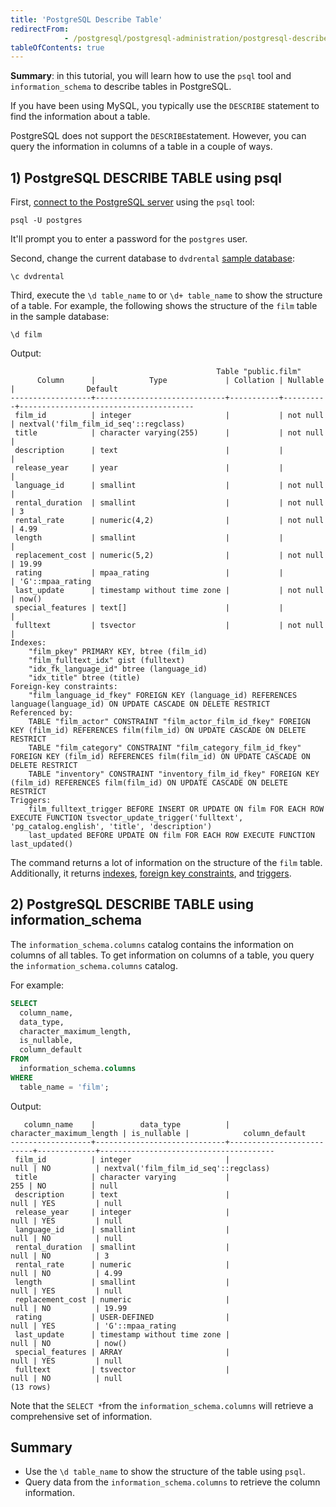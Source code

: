 ```yaml
---
title: 'PostgreSQL Describe Table'
redirectFrom: 
            - /postgresql/postgresql-administration/postgresql-describe-table
tableOfContents: true
---
```


**Summary**: in this tutorial, you will learn how to use the `psql` tool and `information_schema` to describe tables in PostgreSQL.

If you have been using MySQL, you typically use the `DESCRIBE` statement to find the information about a table.

PostgreSQL does not support the `DESCRIBE`statement. However, you can query the information in columns of a table in a couple of ways.

## 1) PostgreSQL DESCRIBE TABLE using psql

First, [connect to the PostgreSQL server](/postgresql/postgresql-getting-started/connect-to-postgresql-database) using the `psql` tool:

```
psql -U postgres
```

It'll prompt you to enter a password for the `postgres` user.

Second, change the current database to `dvdrental` [sample database](/postgresql/postgresql-getting-started/postgresql-sample-database):

```
\c dvdrental
```

Third, execute the `\d table_name` to or `\d+ table_name` to show the structure of a table. For example, the following shows the structure of the `film` table in the sample database:

```
\d film
```

Output:

```
                                              Table "public.film"
      Column      |            Type             | Collation | Nullable |                Default
------------------+-----------------------------+-----------+----------+---------------------------------------
 film_id          | integer                     |           | not null | nextval('film_film_id_seq'::regclass)
 title            | character varying(255)      |           | not null |
 description      | text                        |           |          |
 release_year     | year                        |           |          |
 language_id      | smallint                    |           | not null |
 rental_duration  | smallint                    |           | not null | 3
 rental_rate      | numeric(4,2)                |           | not null | 4.99
 length           | smallint                    |           |          |
 replacement_cost | numeric(5,2)                |           | not null | 19.99
 rating           | mpaa_rating                 |           |          | 'G'::mpaa_rating
 last_update      | timestamp without time zone |           | not null | now()
 special_features | text[]                      |           |          |
 fulltext         | tsvector                    |           | not null |
Indexes:
    "film_pkey" PRIMARY KEY, btree (film_id)
    "film_fulltext_idx" gist (fulltext)
    "idx_fk_language_id" btree (language_id)
    "idx_title" btree (title)
Foreign-key constraints:
    "film_language_id_fkey" FOREIGN KEY (language_id) REFERENCES language(language_id) ON UPDATE CASCADE ON DELETE RESTRICT
Referenced by:
    TABLE "film_actor" CONSTRAINT "film_actor_film_id_fkey" FOREIGN KEY (film_id) REFERENCES film(film_id) ON UPDATE CASCADE ON DELETE RESTRICT
    TABLE "film_category" CONSTRAINT "film_category_film_id_fkey" FOREIGN KEY (film_id) REFERENCES film(film_id) ON UPDATE CASCADE ON DELETE RESTRICT
    TABLE "inventory" CONSTRAINT "inventory_film_id_fkey" FOREIGN KEY (film_id) REFERENCES film(film_id) ON UPDATE CASCADE ON DELETE RESTRICT
Triggers:
    film_fulltext_trigger BEFORE INSERT OR UPDATE ON film FOR EACH ROW EXECUTE FUNCTION tsvector_update_trigger('fulltext', 'pg_catalog.english', 'title', 'description')
    last_updated BEFORE UPDATE ON film FOR EACH ROW EXECUTE FUNCTION last_updated()
```

The command returns a lot of information on the structure of the `film` table. Additionally, it returns [indexes](/postgresql/postgresql-indexes), [foreign key constraints](/postgresql/postgresql-foreign-key), and [triggers](/postgresql/postgresql-triggers).

## 2) PostgreSQL DESCRIBE TABLE using information_schema

The `information_schema.columns` catalog contains the information on columns of all tables. To get information on columns of a table, you query the `information_schema.columns` catalog.

For example:

```sql
SELECT
  column_name,
  data_type,
  character_maximum_length,
  is_nullable,
  column_default
FROM
  information_schema.columns
WHERE
  table_name = 'film';
```

Output:

```
   column_name    |          data_type          | character_maximum_length | is_nullable |            column_default
------------------+-----------------------------+--------------------------+-------------+---------------------------------------
 film_id          | integer                     |                     null | NO          | nextval('film_film_id_seq'::regclass)
 title            | character varying           |                      255 | NO          | null
 description      | text                        |                     null | YES         | null
 release_year     | integer                     |                     null | YES         | null
 language_id      | smallint                    |                     null | NO          | null
 rental_duration  | smallint                    |                     null | NO          | 3
 rental_rate      | numeric                     |                     null | NO          | 4.99
 length           | smallint                    |                     null | YES         | null
 replacement_cost | numeric                     |                     null | NO          | 19.99
 rating           | USER-DEFINED                |                     null | YES         | 'G'::mpaa_rating
 last_update      | timestamp without time zone |                     null | NO          | now()
 special_features | ARRAY                       |                     null | YES         | null
 fulltext         | tsvector                    |                     null | NO          | null
(13 rows)
```

Note that the `SELECT *`from the `information_schema.columns` will retrieve a comprehensive set of information.

## Summary

- Use the `\d table_name` to show the structure of the table using `psql`.
- Query data from the `information_schema.columns` to retrieve the column information.
